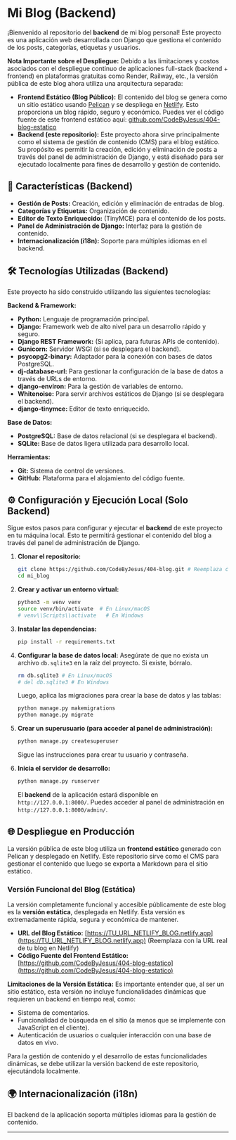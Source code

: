 # Mi Blog (Backend)

¡Bienvenido al repositorio del **backend** de mi blog personal! Este proyecto es una aplicación web desarrollada con Django que gestiona el contenido de los posts, categorías, etiquetas y usuarios.

**Nota Importante sobre el Despliegue:**
Debido a las limitaciones y costos asociados con el despliegue continuo de aplicaciones full-stack (backend + frontend) en plataformas gratuitas como Render, Railway, etc., la versión pública de este blog ahora utiliza una arquitectura separada:

*   **Frontend Estático (Blog Público):** El contenido del blog se genera como un sitio estático usando [Pelican](https://getpelican.com/) y se despliega en [Netlify](https://www.netlify.com/). Esto proporciona un blog rápido, seguro y económico. Puedes ver el código fuente de este frontend estático aquí: [github.com/CodeByJesus/404-blog-estatico](https://github.com/CodeByJesus/404-blog-estatico)
*   **Backend (este repositorio):** Este proyecto ahora sirve principalmente como el sistema de gestión de contenido (CMS) para el blog estático. Su propósito es permitir la creación, edición y eliminación de posts a través del panel de administración de Django, y está diseñado para ser ejecutado localmente para fines de desarrollo y gestión de contenido.

## 🚀 Características (Backend)

*   **Gestión de Posts:** Creación, edición y eliminación de entradas de blog.
*   **Categorías y Etiquetas:** Organización de contenido.
*   **Editor de Texto Enriquecido:** (TinyMCE) para el contenido de los posts.
*   **Panel de Administración de Django:** Interfaz para la gestión de contenido.
*   **Internacionalización (i18n):** Soporte para múltiples idiomas en el backend.

## 🛠️ Tecnologías Utilizadas (Backend)

Este proyecto ha sido construido utilizando las siguientes tecnologías:

**Backend & Framework:**
*   **Python:** Lenguaje de programación principal.
*   **Django:** Framework web de alto nivel para un desarrollo rápido y seguro.
*   **Django REST Framework:** (Si aplica, para futuras APIs de contenido).
*   **Gunicorn:** Servidor WSGI (si se desplegara el backend).
*   **psycopg2-binary:** Adaptador para la conexión con bases de datos PostgreSQL.
*   **dj-database-url:** Para gestionar la configuración de la base de datos a través de URLs de entorno.
*   **django-environ:** Para la gestión de variables de entorno.
*   **Whitenoise:** Para servir archivos estáticos de Django (si se desplegara el backend).
*   **django-tinymce:** Editor de texto enriquecido.

**Base de Datos:**
*   **PostgreSQL:** Base de datos relacional (si se desplegara el backend).
*   **SQLite:** Base de datos ligera utilizada para desarrollo local.

**Herramientas:**
*   **Git:** Sistema de control de versiones.
*   **GitHub:** Plataforma para el alojamiento del código fuente.

## ⚙️ Configuración y Ejecución Local (Solo Backend)

Sigue estos pasos para configurar y ejecutar el **backend** de este proyecto en tu máquina local. Esto te permitirá gestionar el contenido del blog a través del panel de administración de Django.

1.  **Clonar el repositorio:**
    ```bash
    git clone https://github.com/CodeByJesus/404-blog.git # Reemplaza con la URL de tu repositorio de blog
    cd mi_blog
    ```

2.  **Crear y activar un entorno virtual:**
    ```bash
    python3 -m venv venv
    source venv/bin/activate  # En Linux/macOS
    # venv\\Scripts\\activate   # En Windows
    ```

3.  **Instalar las dependencias:**
    ```bash
    pip install -r requirements.txt
    ```

4.  **Configurar la base de datos local:**
    Asegúrate de que no exista un archivo `db.sqlite3` en la raíz del proyecto. Si existe, bórralo.
    ```bash
    rm db.sqlite3 # En Linux/macOS
    # del db.sqlite3 # En Windows
    ```
    Luego, aplica las migraciones para crear la base de datos y las tablas:
    ```bash
    python manage.py makemigrations
    python manage.py migrate
    ```

5.  **Crear un superusuario (para acceder al panel de administración):**
    ```bash
    python manage.py createsuperuser
    ```
    Sigue las instrucciones para crear tu usuario y contraseña.

6.  **Inicia el servidor de desarrollo:**
    ```bash
    python manage.py runserver
    ```
    El **backend** de la aplicación estará disponible en `http://127.0.0.1:8000/`. Puedes acceder al panel de administración en `http://127.0.0.1:8000/admin/`.

## 🌐 Despliegue en Producción

La versión pública de este blog utiliza un **frontend estático** generado con Pelican y desplegado en Netlify. Este repositorio sirve como el CMS para gestionar el contenido que luego se exporta a Markdown para el sitio estático.

### Versión Funcional del Blog (Estática)

La versión completamente funcional y accesible públicamente de este blog es la **versión estática**, desplegada en Netlify. Esta versión es extremadamente rápida, segura y económica de mantener.

*   **URL del Blog Estático:** [https://TU_URL_NETLIFY_BLOG.netlify.app](https://TU_URL_NETLIFY_BLOG.netlify.app) (Reemplaza con la URL real de tu blog en Netlify)
*   **Código Fuente del Frontend Estático:** [https://github.com/CodeByJesus/404-blog-estatico](https://github.com/CodeByJesus/404-blog-estatico)

**Limitaciones de la Versión Estática:**
Es importante entender que, al ser un sitio estático, esta versión no incluye funcionalidades dinámicas que requieren un backend en tiempo real, como:
*   Sistema de comentarios.
*   Funcionalidad de búsqueda en el sitio (a menos que se implemente con JavaScript en el cliente).
*   Autenticación de usuarios o cualquier interacción con una base de datos en vivo.

Para la gestión de contenido y el desarrollo de estas funcionalidades dinámicas, se debe utilizar la versión backend de este repositorio, ejecutándola localmente.

## 🌍 Internacionalización (i18n)

El backend de la aplicación soporta múltiples idiomas para la gestión de contenido.

---
